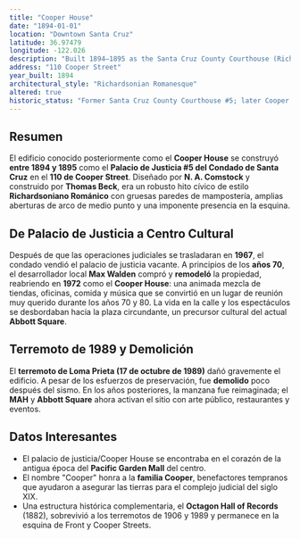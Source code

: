 ```yaml
---
title: "Cooper House"
date: "1894-01-01"
location: "Downtown Santa Cruz"
latitude: 36.97479
longitude: -122.026
description: "Built 1894–1895 as the Santa Cruz County Courthouse (Richardsonian Romanesque). Redeveloped by Max Walden and reopened in 1972 as the Cooper House; demolished after the 1989 Loma Prieta earthquake."
address: "110 Cooper Street"
year_built: 1894
architectural_style: "Richardsonian Romanesque"
altered: true
historic_status: "Former Santa Cruz County Courthouse #5; later Cooper House; site now part of Abbott Square/MAH"
---
```


## Resumen

El edificio conocido posteriormente como el **Cooper House** se construyó **entre 1894 y 1895** como el **Palacio de Justicia #5 del Condado de Santa Cruz** en el **110 de Cooper Street**. Diseñado por **N. A. Comstock** y construido por **Thomas Beck**, era un robusto hito cívico de estilo **Richardsoniano Románico** con gruesas paredes de mampostería, amplias aberturas de arco de medio punto y una imponente presencia en la esquina.

## De Palacio de Justicia a Centro Cultural

Después de que las operaciones judiciales se trasladaran en **1967**, el condado vendió el palacio de justicia vacante. A principios de los **años 70**, el desarrollador local **Max Walden** compró y **remodeló** la propiedad, reabriendo en **1972** como el **Cooper House**: una animada mezcla de tiendas, oficinas, comida y música que se convirtió en un lugar de reunión muy querido durante los años 70 y 80. La vida en la calle y los espectáculos se desbordaban hacia la plaza circundante, un precursor cultural del actual **Abbott Square**.

## Terremoto de 1989 y Demolición

El **terremoto de Loma Prieta (17 de octubre de 1989)** dañó gravemente el edificio. A pesar de los esfuerzos de preservación, fue **demolido** poco después del sismo. En los años posteriores, la manzana fue reimaginada; el **MAH** y **Abbott Square** ahora activan el sitio con arte público, restaurantes y eventos.

## Datos Interesantes

- El palacio de justicia/Cooper House se encontraba en el corazón de la antigua época del **Pacific Garden Mall** del centro.
- El nombre "Cooper" honra a la **familia Cooper**, benefactores tempranos que ayudaron a asegurar las tierras para el complejo judicial del siglo XIX.
- Una estructura histórica complementaria, el **Octagon Hall of Records** (1882), sobrevivió a los terremotos de 1906 y 1989 y permanece en la esquina de Front y Cooper Streets.